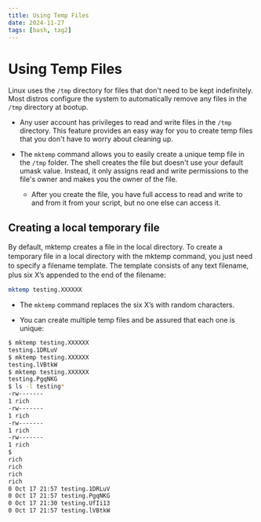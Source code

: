 ```yaml
---
title: Using Temp Files
date: 2024-11-27
tags: [bash, tag2]
---
```


# Using Temp Files

Linux uses the `/tmp` directory for files that don't need to be kept
indefinitely. Most distros configure the system to automatically remove any
files in the `/tmp` directory at bootup.

- Any user account has privileges to read and write files in the `/tmp`
  directory. This feature provides an easy way for you to create temp files that
  you don't have to worry about cleaning up.

- The `mktemp` command allows you to easily create a unique temp file in the
  `/tmp` folder. The shell creates the file but doesn't use your default umask
  value. Instead, it only assigns read and write permissions to the file's owner
  and makes you the owner of the file.
  - After you create the file, you have full access to read and write to and
    from it from your script, but no one else can access it.

## Creating a local temporary file

By default, mktemp creates a ﬁle in the local directory. To create a temporary ﬁle in a local
directory with the mktemp command, you just need to specify a ﬁlename template. The
template consists of any text ﬁlename, plus six X’s appended to the end of the ﬁlename:

```bash
mktemp testing.XXXXXX
```

- The `mktemp` command replaces the six X’s with random characters.

- You can create multiple temp files and be assured that each one is unique:

```bash
$ mktemp testing.XXXXXX
testing.1DRLuV
$ mktemp testing.XXXXXX
testing.lVBtkW
$ mktemp testing.XXXXXX
testing.PgqNKG
$ ls -l testing*
-rw-------
1 rich
-rw-------
1 rich
-rw-------
1 rich
-rw-------
1 rich
$
rich
rich
rich
rich
0 Oct 17 21:57 testing.1DRLuV
0 Oct 17 21:57 testing.PgqNKG
0 Oct 17 21:30 testing.UfIi13
0 Oct 17 21:57 testing.lVBtkW
```
